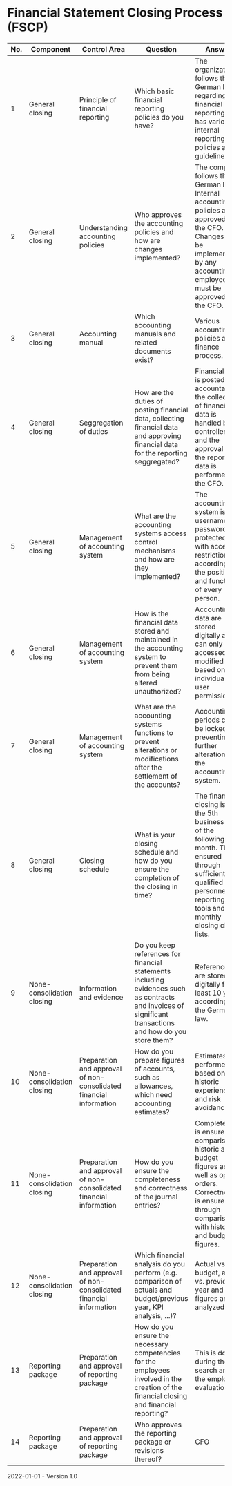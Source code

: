 # Financial Statement Closing Process (FSCP)

| No.  | Component                  | Control Area                                                 | Question                                                     | Answer                                                       | Evidences                                                    |
| ---- | -------------------------- | ------------------------------------------------------------ | ------------------------------------------------------------ | ------------------------------------------------------------ | ------------------------------------------------------------ |
| 1    | General closing            | Principle of financial reporting                             | Which basic financial reporting policies do you have?        | The organization follows the German law regarding financial reporting and has various internal reporting policies and guidelines. | Financial laws (i.e. HGB, AO, Ustg, ...)<br />Policies: Accounting<br />Process: Finance |
| 2    | General closing            | Understanding accounting policies                            | Who approves the accounting policies and how are changes implemented? | The company follows the German laws. Internal accounting policies are approved by the CFO. Changes can be implemented by any accounting employee but must be approved by the CFO. | Financial laws (i.e. HGB, AO, Ustg, ...)<br />Policies: Accounting |
| 3    | General closing            | Accounting manual                                            | Which accounting manuals and related documents exist?        | Various accounting policies and a finance process.           | Policies: Accounting<br />Process: Finance                   |
| 4    | General closing            | Seggregation of duties                                       | How are the duties of posting financial data, collecting financial data and approving financial data for the reporting seggregated? | Financial data is posted by accountants, the collection of financial data is handled by controllers and the approval of the reporting data is performed by the CFO. | Process: Finance                                             |
| 5    | General closing            | Management of accounting system                              | What are the accounting systems access control mechanisms and how are they implemented? | The accounting system is username and password protected with access restrictions according to the position and function of every person. | ITGC                                                         |
| 6    | General closing            | Management of accounting system                              | How is the financial data stored and maintained in the accounting system to prevent them from being altered unauthorized? | Accounting data are stored digitally and can only be accessed and modified based on individual user permissions. | ITGC                                                         |
| 7    | General closing            | Management of accounting system                              | What are the accounting systems functions to prevent alterations or modifications after the settlement of the accounts? | Accounting periods can be locked preventing further alterations in the accounting system. | Screenshot                                                   |
| 8    | General closing            | Closing schedule                                             | What is your closing schedule and how do you ensure the completion of the closing in time? | The financial closing is on the 5th business day of the following month. This is ensured through sufficient qualified personnel, reporting tools and monthly closing check lists. | Process: Finance<br />Checklists                             |
| 9    | None-consolidation closing | Information and evidence                                     | Do you keep references for financial statements including evidences such as contracts and invoices of significant transactions and how do you store them? | References are stored digitally for at least 10 years according to the German law. |                                                              |
| 10   | None-consolidation closing | Preparation and approval of non-consolidated financial information | How do you prepare figures of accounts, such as allowances, which need accounting estimates? | Estimates are performed based on historic experiences and risk avoidance. | Guidelines: Provisions                                       |
| 11   | None-consolidation closing | Preparation and approval of non-consolidated financial information | How do you ensure the completeness and correctness of the journal entries? | Completeness is ensured by comparison to historic and budget figures as well as open orders. Correctness is ensured through comparison with historic and budget figures. | Process: Finance                                             |
| 12   | None-consolidation closing | Preparation and approval of non-consolidated financial information | Which financial analysis do you perform (e.g. comparison of actuals and budget/previous year, KPI analysis, ...)? | Actual vs. budget, actual vs. previous year and KPI figures are analyzed. | Process: Finance                                             |
| 13   | Reporting package          | Preparation and approval of reporting package                | How do you ensure the necessary competencies for the employees involved in the creation of the financial closing and financial reporting? | This is done during the HR search and the employee evaluation. | Job description<br />Employee Evaluation Form                |
| 14   | Reporting package          | Preparation and approval of reporting package                | Who approves the reporting package or revisions thereof?     | CFO                                                          |                                                              |

2022-01-01 - Version 1.0
